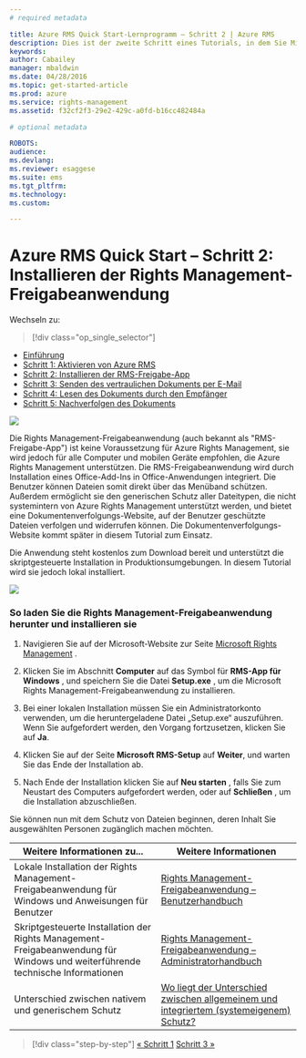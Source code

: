 ```yaml
---
# required metadata

title: Azure RMS Quick Start-Lernprogramm – Schritt 2 | Azure RMS
description: Dies ist der zweite Schritt eines Tutorials, in dem Sie Microsoft Azure Rights Management in nur fünf Schritten und weniger als 15 Minuten für Ihr Unternehmen testen können.
keywords:
author: Cabailey
manager: mbaldwin
ms.date: 04/28/2016
ms.topic: get-started-article
ms.prod: azure
ms.service: rights-management
ms.assetid: f32cf2f3-29e2-429c-a0fd-b16cc482484a

# optional metadata

ROBOTS: 
audience:
ms.devlang:
ms.reviewer: esaggese
ms.suite: ems
ms.tgt_pltfrm:
ms.technology:
ms.custom:

---
```




# Azure RMS Quick Start – Schritt 2: Installieren der Rights Management-Freigabeanwendung

Wechseln zu: 
> [!div class="op_single_selector"]
- [Einführung](quick-start-tutorial.md)
- [Schritt 1: Aktivieren von Azure RMS](tutorial-step1.md)
- [Schritt 2: Installieren der RMS-Freigabe-App](tutorial-step2.md)
- [Schritt 3: Senden des vertraulichen Dokuments per E-Mail](tutorial-step3.md)
- [Schritt 4: Lesen des Dokuments durch den Empfänger](tutorial-step4.md)
- [Schritt 5: Nachverfolgen des Dokuments](tutorial-step5.md)


![](../media/AzRMS_QuickStartSteps2.PNG)

Die Rights Management-Freigabeanwendung (auch bekannt als "RMS-Freigabe-App") ist keine Voraussetzung für Azure Rights Management, sie wird jedoch für alle Computer und mobilen Geräte empfohlen, die Azure Rights Management unterstützen. Die RMS-Freigabeanwendung wird durch Installation eines Office-Add-Ins in Office-Anwendungen integriert. Die Benutzer können Dateien somit direkt über das Menüband schützen. Außerdem ermöglicht sie den generischen Schutz aller Dateitypen, die nicht systemintern von Azure Rights Management unterstützt werden, und bietet eine Dokumentenverfolgungs-Website, auf der Benutzer geschützte Dateien verfolgen und widerrufen können. Die Dokumentenverfolgungs-Website kommt später in diesem Tutorial zum Einsatz.

Die Anwendung steht kostenlos zum Download bereit und unterstützt die skriptgesteuerte Installation in Produktionsumgebungen. In diesem Tutorial wird sie jedoch lokal installiert.

![](../media/AzRMS_Tutorial_2_Screenshots.png)

### So laden Sie die Rights Management-Freigabeanwendung herunter und installieren sie

1.  Navigieren Sie auf der Microsoft-Website zur Seite [Microsoft Rights Management](http://go.microsoft.com/fwlink/?LinkId=303970) .

2.  Klicken Sie im Abschnitt **Computer** auf das Symbol für **RMS-App für Windows** , und speichern Sie die Datei **Setup.exe** , um die Microsoft Rights Management-Freigabeanwendung zu installieren.

3.  Bei einer lokalen Installation müssen Sie ein Administratorkonto verwenden, um die heruntergeladene Datei „Setup.exe“ auszuführen. Wenn Sie aufgefordert werden, den Vorgang fortzusetzen, klicken Sie auf **Ja**.

4.  Klicken Sie auf der Seite **Microsoft RMS-Setup** auf **Weiter**, und warten Sie das Ende der Installation ab.

5.  Nach Ende der Installation klicken Sie auf **Neu starten** , falls Sie zum Neustart des Computers aufgefordert werden, oder auf  **Schließen** , um die Installation abzuschließen.

Sie können nun mit dem Schutz von Dateien beginnen, deren Inhalt Sie ausgewählten Personen zugänglich machen möchten.

|Weitere Informationen zu...|Weitere Informationen|
|--------------------------------|--------------------------|
|Lokale Installation der Rights Management-Freigabeanwendung für Windows und Anweisungen für Benutzer|[Rights Management-Freigabeanwendung – Benutzerhandbuch](../rms-client/sharing-app-user-guide.md)|
|Skriptgesteuerte Installation der Rights Management-Freigabeanwendung für Windows und weiterführende technische Informationen|[Rights Management-Freigabeanwendung – Administratorhandbuch](../rms-client/sharing-app-admin-guide.md)|
|Unterschied zwischen nativem und generischem Schutz|[Wo liegt der Unterschied zwischen allgemeinem und integriertem (systemeigenem) Schutz?](../rms-client/sharing-app-dialog-box.md#what-s-the-difference-between-generic-protection-and-built-in-native-protection-)|


>[!div class="step-by-step"]
[« Schritt 1](quick-start-tutorial.md)
[Schritt 3 »](tutorial-step3.md)

<!--HONumber=Apr16_HO3-->



